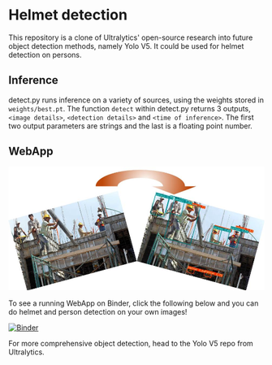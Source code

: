 # Helmet detection

This repository is a clone of Ultralytics' open-source research into future object detection methods, namely Yolo V5. It could be used for helmet detection on persons.

## Inference

detect.py runs inference on a variety of sources, using the weights stored in `weights/best.pt`. The function `detect` within detect.py returns 3 outputs, `<image details>`, `<detection details>` and `<time of inference>`. The first two output parameters are strings and the last is a floating point number.

## WebApp

<img src="data/images/title_image.jpg">

To see a running WebApp on Binder, click the following below and you can do helmet and person detection on your own images!

[![Binder](https://mybinder.org/badge_logo.svg)](https://mybinder.org/v2/gh/VipulGajbhiye/helmet-detection/HEAD?urlpath=%2Fvoila%2Frender%2Fhelmet-detect.ipynb)

For more comprehensive object detection, head to the Yolo V5 repo from Ultralytics.
